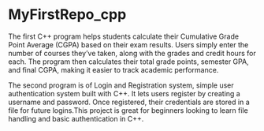 # MyFirstRepo_cpp
The first C++ program helps students calculate their Cumulative Grade Point Average (CGPA) based on their exam results. 
Users simply enter the number of courses they’ve taken, along with the grades and credit hours for each. 
The program then calculates their total grade points, semester GPA, and final CGPA, making it easier to track academic performance.

The second program is of Login and Registration system, simple user authentication system built with C++. It lets users register by creating a username and password.
Once registered, their credentials are stored in a file for future logins.This project is great for beginners looking to learn file handling and basic authentication in C++.
